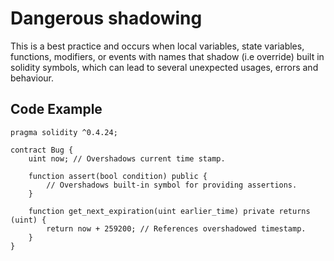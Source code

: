 # Dangerous shadowing
This is a best practice and occurs when local variables, state variables, functions, modifiers, or events with names that shadow (i.e override) built in solidity symbols, which can lead to several unexpected usages, errors and behaviour.

## Code Example
```
pragma solidity ^0.4.24;

contract Bug {
    uint now; // Overshadows current time stamp.

    function assert(bool condition) public {
        // Overshadows built-in symbol for providing assertions.
    }

    function get_next_expiration(uint earlier_time) private returns (uint) {
        return now + 259200; // References overshadowed timestamp.
    }
}
```
